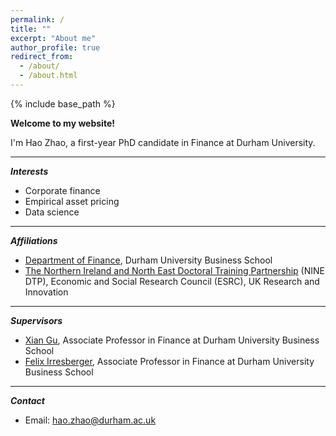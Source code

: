 ```yaml
---
permalink: /
title: ""
excerpt: "About me"
author_profile: true
redirect_from: 
  - /about/
  - /about.html
---
```


{% include base_path %}

**Welcome to my website!**

I'm Hao Zhao, a first-year PhD candidate in Finance at Durham University.

***
***Interests***
- Corporate finance
- Empirical asset pricing
- Data science

***
***Affiliations***
- [Department of Finance](https://www.durham.ac.uk/business/about/departments/finance/), Durham University Business School
- [The Northern Ireland and North East Doctoral Training Partnership](https://www.ninedtp.ac.uk/) (NINE DTP), Economic and Social Research Council (ESRC), UK Research and Innovation

***
***Supervisors***
- [Xian Gu](https://www.durham.ac.uk/business/our-people/xian-gu/), Associate Professor in Finance at Durham University Business School
- [Felix Irresberger](https://www.durham.ac.uk/business/our-people/felix-irresberger/), Associate Professor in Finance at Durham University Business School

***
***Contact***

<div>
  <ul>
    <li> Email: <a href="mailto:hao.zhao@durham.ac.uk">hao.zhao@durham.ac.uk</a>
    <span id="workingstatus"></span> 
    </li>
  </ul>
</div>

<style>
  #workingstatus {
    display: inline-block;
    width: 12px;
    height: 12px;
    border-radius: 50%;
    margin-right: 10px;
    position: relative;
  }

  .available {
    background-color: #2ecc71;
  }

  .unavailable {
    background-color: #bdc3c7;
  }

  .limited {
    background-color: orange;
  }

  #workingstatus::before {
    content: "";
    display: block;
    width: 6px;
    height: 6px;
    background-color: white;
    border-radius: 50%;
    margin: 3px;
  }
</style>

<script src="https://code.jquery.com/jquery-1.10.1.min.js">

  function updateWorkingStatus() {
    var now = new Date();
    var utcHours = now.getUTCHours();
    var utcMinutes = now.getUTCMinutes();
    var ukHours = (utcHours + 1) % 24; // Add 1 hour during daylight saving time
    var ukMinutes = utcMinutes;
    var workingStatusElement = document.getElementById('workingstatus');
    
    if ((ukHours >= 9 && ukHours < 12) || (ukHours >= 15 && ukHours < 20)) {
      workingStatusElement.className = 'available';
    } else if (ukHours >= 23 || (ukHours >= 0 && ukHours < 9)) {
      workingStatusElement.className = 'unavailable';
    } else {
      workingStatusElement.className = 'limited';
    }
    
    setTimeout(updateWorkingStatus, 1000);
  }
  
  updateWorkingStatus();
</script>
